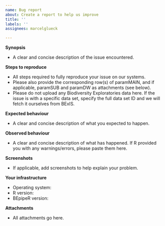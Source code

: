 ```yaml
---
name: Bug report
about: Create a report to help us improve
title: ''
labels: ''
assignees: marcelglueck

---
```


**Synopsis**
- A clear and concise description of the issue encountered.

**Steps to reproduce**
- All steps required to fully reproduce your issue on our systems.
- Please also provide the corresponding row(s) of paramMAIN, and if applicable, paramSUB and paramDW as attachments (see below).
- Please do not upload any Biodiversity Exploratories data here. If the issue is with a specific data set, specify the full data set ID and we will fetch it ourselves from BExIS.

**Expected behaviour**
- A clear and concise description of what you expected to happen.

**Observed behaviour**
- A clear and concise description of what has happened. If R provided you with any warnings/errors, please paste them here.

**Screenshots**
- If applicable, add screenshots to help explain your problem.

**Your infrastructure**
 - Operating system:
 - R version:
 - BEpipeR version: 

**Attachments**
- All attachments go here.
